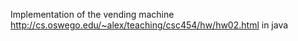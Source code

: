 Implementation of the vending machine http://cs.oswego.edu/~alex/teaching/csc454/hw/hw02.html in java
